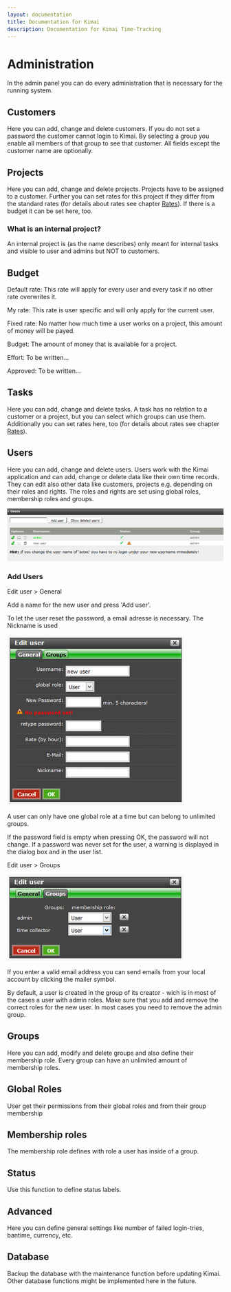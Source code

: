 ```yaml
---
layout: documentation
title: Documentation for Kimai
description: Documentation for Kimai Time-Tracking
---
```

# Administration

In the admin panel you can do every administration that is necessary for the running system.

## Customers

Here you can add, change and delete customers. If you do not set a password the customer cannot login to Kimai. By selecting a group you enable all members of that group to see that customer. All fields except the customer name are optionally.

## Projects

Here you can add, change and delete projects. Projects have to be assigned to a customer. Further you can set rates for this project if they differ from the standard rates (for details about rates see chapter [Rates](../rates/)). If there is a budget it can be set here, too.

### What is an internal project?

An internal project is (as the name describes) only meant for internal tasks and visible to user and admins but NOT to customers.

## Budget

Default rate: This rate will apply for every user and every task if no other rate overwrites it.

My rate: This rate is user specific and will only apply for the current user.

Fixed rate: No matter how much time a user works on a project, this amount of money will be payed.

Budget: The amount of money that is available for a project.

Effort: To be written...

Approved: To be written...

## Tasks

Here you can add, change and delete tasks. A task has no relation to a customer or a project, but you can select which groups can use them. Additionally you can set rates here, too (for details about rates see chapter [Rates](../rates/)).

## Users

Here you can add, change and delete users. 
Users work with the Kimai application and can add, change or delete data like their own time records. They can edit also other data like customers, projects e.g. depending on their roles and rights. The roles and rights are set using global roles, membership roles and groups.

![](/images/manual/user-list.jpg)

### Add Users

Edit user >  General 

Add a name for the new user and press 'Add user'.

To let the user reset the password, a email adresse is necessary.
The Nickname is used 

![](/images/manual/user-general.jpg)

A user can only have one global role at a time but can belong to unlimited groups. 

If the password field is empty when pressing OK, the password will not change. If a password was never set for the user, a warning is displayed in the dialog box and in the user list. 

Edit user > Groups

![](/images/manual/user-groups.jpg)

If you enter a valid email address you can send emails from your local account by clicking the mailer symbol.

By default, a user is created in the group of its creator - wich is in most of the cases a user with admin roles. Make sure that you add and remove the correct roles for the new user. In most cases you need to remove the admin group.


## Groups

Here you can add, modify and delete groups and also define their membership role. Every group can have an unlimited amount of membership roles.

## Global Roles

User get their permissions from their global roles and from their group membership 

## Membership roles

The membership role defines with role a user has inside of a group.

## Status

Use this function to define status labels.

## Advanced

Here you can define general settings like number of failed login-tries, bantime, currency, etc.

## Database

Backup the database with the maintenance function before updating Kimai. Other database functions might be implemented here in the future.
